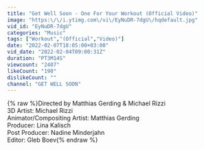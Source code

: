 ```yaml
---
title: "Get Well Soon - One For Your Workout (Official Video)"
image: "https:\/\/i.ytimg.com\/vi\/EyNuDR-7dgU\/hqdefault.jpg"
vid_id: "EyNuDR-7dgU"
categories: "Music"
tags: ["Workout","(Official","Video)"]
date: "2022-02-07T18:05:00+03:00"
vid_date: "2022-02-04T09:00:31Z"
duration: "PT3M14S"
viewcount: "2407"
likeCount: "190"
dislikeCount: ""
channel: "GET WELL SOON"
---
```

{% raw %}Directed by Matthias Gerding &amp; Michael Rizzi<br />3D Artist: Michael Rizzi<br />Animator/Compositing Artist: Matthias Gerding<br />Producer: Lina Kalisch<br />Post Producer: Nadine Minderjahn<br />Editor: Gleb Boev{% endraw %}
